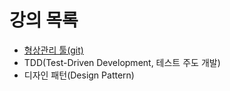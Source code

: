 # 강의 목록

- <a href='https://github.com/yonggyo1125/lectureETC/tree/master/1.%20%ED%98%95%EC%83%81%EA%B4%80%EB%A6%AC%20%ED%88%B4(git)'>형상관리 툴(git)</a>
- TDD(Test-Driven Development, 테스트 주도 개발)
- 디자인 패턴(Design Pattern)